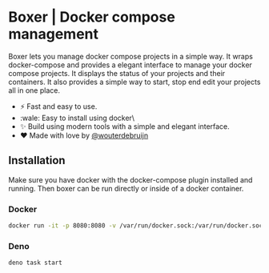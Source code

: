 # Boxer | Docker compose management

Boxer lets you manage docker compose projects in a simple way. It wraps docker-compose and provides a elegant interface to manage your docker compose projects. It displays the status of your projects and their containers. It also provides a simple way to start, stop end edit your projects all in one place.

- :zap: Fast and easy to use.
- :wale: Easy to install using docker\
- :sparkles: Build using modern tools with a simple and elegant interface.
- :heart: Made with love by [@wouterdebruijn](https://wouterdebruijn.nl/)

## Installation
Make sure you have docker with the docker-compose plugin installed and running. Then boxer can be run directly or inside of a docker container.
### Docker
```bash
docker run -it -p 8080:8080 -v /var/run/docker.sock:/var/run/docker.sock boxer
```
### Deno
```
deno task start
```